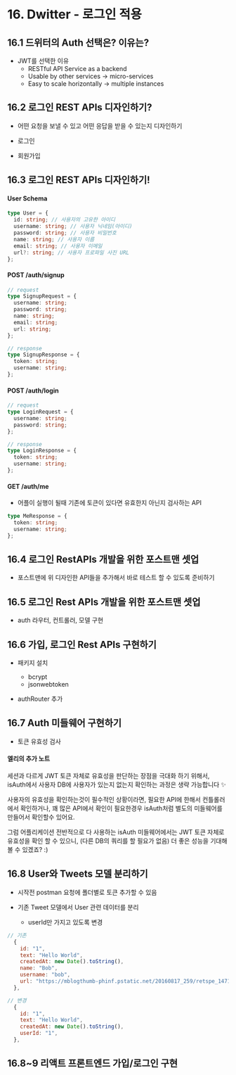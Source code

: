 # 16. Dwitter - 로그인 적용

## 16.1 드위터의 Auth 선택은? 이유는?

- JWT를 선택한 이유
  - RESTful API Service as a backend
  - Usable by other services -> micro-services
  - Easy to scale horizontally -> multiple instances

## 16.2 로그인 REST APIs 디자인하기?

- 어떤 요청을 보낼 수 있고 어떤 응답을 받을 수 있는지 디자인하기

- 로그인
- 회원가입

## 16.3 로그인 REST APIs 디자인하기!

#### User Schema

```typescript
type User = {
  id: string; // 사용자의 고유한 아이디
  username: string; // 사용자 닉네임(아이디)
  password: string; // 사용자 비밀번호
  name: string; // 사용자 이름
  email: string; // 사용자 이메일
  url?: string; // 사용자 프로파일 사진 URL
};
```

#### POST /auth/signup

```typescript
// request
type SignupRequest = {
  username: string;
  password: string;
  name: string;
  email: string;
  url: string;
};

// response
type SignupResponse = {
  token: string;
  username: string;
};
```

#### POST /auth/login

```typescript
// request
type LoginRequest = {
  username: string;
  password: string;
};

// response
type LoginResponse = {
  token: string;
  username: string;
};
```

#### GET /auth/me

- 어플이 실행이 될때 기존에 토큰이 있다면 유효한지 아닌지 검사하는 API

```typescript
type MeResponse = {
  token: string;
  username: string;
};
```

## 16.4 로그인 RestAPIs 개발을 위한 포스트맨 셋업

- 포스트맨에 위 디자인한 API들을 추가해서 바로 테스트 할 수 있도록 준비하기

## 16.5 로그인 Rest APIs 개발을 위한 포스트맨 셋업

- auth 라우터, 컨트롤러, 모델 구현

## 16.6 가입, 로그인 Rest APIs 구현하기

- 패키지 설치

  - bcrypt
  - jsonwebtoken

- authRouter 추가

## 16.7 Auth 미들웨어 구현하기

- 토큰 유효성 검사

#### 엘리의 추가 노트

세션과 다르게 JWT 토큰 자체로 유효성을 판단하는 장점을 극대화 하기 위해서,
isAuth에서 사용자 DB에 사용자가 있는지 없는지 확인하는 과정은 생략 가능합니다 ✨

사용자의 유효성을 확인하는것이 필수적인 상황이라면, 필요한 API에 한해서 컨틀롤러에서 확인하거나,
꽤 많은 API에서 확인이 필요한경우 isAuth처럼 별도의 미들웨어를 만들어서 확인할수 있어요.

그럼 어플리케이션 전반적으로 다 사용하는 isAuth 미들웨어에서는 JWT 토큰 자체로 유효성을 확인 할 수 있으니,
(다른 DB의 쿼리를 할 필요가 없음) 더 좋은 성능을 기대해 볼 수 있겠죠? :)

## 16.8 User와 Tweets 모델 분리하기

- 시작전 postman 요청에 폴더별로 토큰 추가할 수 있음

- 기존 Tweet 모델에서 User 관련 데이터를 분리
  - userId만 가지고 있도록 변경

```js
// 기존
  {
    id: "1",
    text: "Hello World",
    createdAt: new Date().toString(),
    name: "Bob",
    username: "bob",
    url: "https://mblogthumb-phinf.pstatic.net/20160817_259/retspe_14714118890125sC2j_PNG/%C7%C7%C4%AB%C3%F2_%281%29.png?type=w800",
  },

// 변경
  {
    id: "1",
    text: "Hello World",
    createdAt: new Date().toString(),
    userId: "1",
  },
```

## 16.8~9 리액트 프론트엔드 가입/로그인 구현
